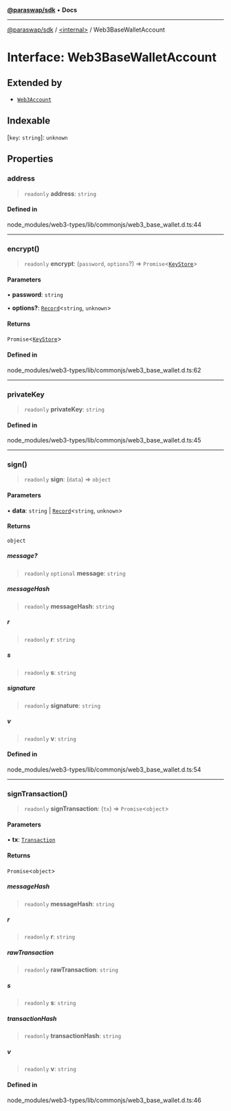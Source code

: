 [**@paraswap/sdk**](../../README.md) • **Docs**

***

[@paraswap/sdk](../../globals.md) / [\<internal\>](../README.md) / Web3BaseWalletAccount

# Interface: Web3BaseWalletAccount

## Extended by

- [`Web3Account`](Web3Account.md)

## Indexable

 \[`key`: `string`\]: `unknown`

## Properties

### address

> `readonly` **address**: `string`

#### Defined in

node\_modules/web3-types/lib/commonjs/web3\_base\_wallet.d.ts:44

***

### encrypt()

> `readonly` **encrypt**: (`password`, `options`?) => `Promise`\<[`KeyStore`](../namespaces/home_velenir-gnx570_Projects_Paraswap_paraswap-sdk_node_modules_web3-types_lib_commonjs_index/type-aliases/KeyStore.md)\>

#### Parameters

• **password**: `string`

• **options?**: [`Record`](../type-aliases/Record.md)\<`string`, `unknown`\>

#### Returns

`Promise`\<[`KeyStore`](../namespaces/home_velenir-gnx570_Projects_Paraswap_paraswap-sdk_node_modules_web3-types_lib_commonjs_index/type-aliases/KeyStore.md)\>

#### Defined in

node\_modules/web3-types/lib/commonjs/web3\_base\_wallet.d.ts:62

***

### privateKey

> `readonly` **privateKey**: `string`

#### Defined in

node\_modules/web3-types/lib/commonjs/web3\_base\_wallet.d.ts:45

***

### sign()

> `readonly` **sign**: (`data`) => `object`

#### Parameters

• **data**: `string` \| [`Record`](../type-aliases/Record.md)\<`string`, `unknown`\>

#### Returns

`object`

##### message?

> `readonly` `optional` **message**: `string`

##### messageHash

> `readonly` **messageHash**: `string`

##### r

> `readonly` **r**: `string`

##### s

> `readonly` **s**: `string`

##### signature

> `readonly` **signature**: `string`

##### v

> `readonly` **v**: `string`

#### Defined in

node\_modules/web3-types/lib/commonjs/web3\_base\_wallet.d.ts:54

***

### signTransaction()

> `readonly` **signTransaction**: (`tx`) => `Promise`\<`object`\>

#### Parameters

• **tx**: [`Transaction`](../namespaces/home_velenir-gnx570_Projects_Paraswap_paraswap-sdk_node_modules_web3-types_lib_commonjs_index/interfaces/Transaction.md)

#### Returns

`Promise`\<`object`\>

##### messageHash

> `readonly` **messageHash**: `string`

##### r

> `readonly` **r**: `string`

##### rawTransaction

> `readonly` **rawTransaction**: `string`

##### s

> `readonly` **s**: `string`

##### transactionHash

> `readonly` **transactionHash**: `string`

##### v

> `readonly` **v**: `string`

#### Defined in

node\_modules/web3-types/lib/commonjs/web3\_base\_wallet.d.ts:46
